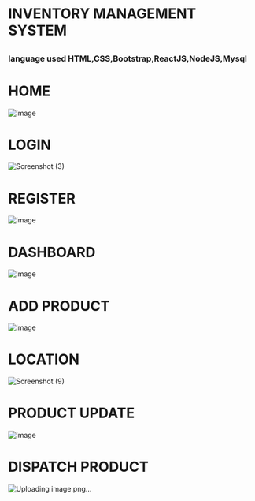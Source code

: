 # INVENTORY MANAGEMENT SYSTEM
##
### language used HTML,CSS,Bootstrap,ReactJS,NodeJS,Mysql

# HOME
![image](https://github.com/madhavan-develop/Aerele-Project/assets/138356052/2181619e-469b-477d-8960-fa4af20040ae)
# LOGIN
![Screenshot (3)](https://github.com/madhavan-develop/Aerele-Project/assets/138356052/2f062732-6bc2-4d5f-9c98-b2a55fe31bf7)
# REGISTER
![image](https://github.com/madhavan-develop/Aerele-Project/assets/138356052/b6c8246c-06bf-45ed-abd4-4bc4965b4748)
# DASHBOARD
![image](https://github.com/madhavan-develop/Aerele-Project/assets/138356052/5aa3f222-2db1-4b56-898a-4fc12547214b)
# ADD PRODUCT
![image](https://github.com/madhavan-develop/Aerele-Project/assets/138356052/4c41f2b9-d966-4d3d-80a5-a3f41c8e7881)
# LOCATION
![Screenshot (9)](https://github.com/madhavan-develop/Aerele-Project/assets/138356052/bfe4ce31-dd5a-4550-a7ba-7b1255188171)
# PRODUCT UPDATE
![image](https://github.com/madhavan-develop/Aerele-Project/assets/138356052/332127ac-1b0a-49f8-a598-992ed6249edf)
# DISPATCH PRODUCT
![Uploading image.png…]()

